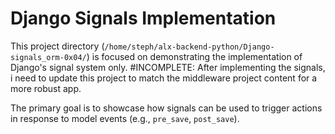 # Django Signals Implementation

This project directory (`/home/steph/alx-backend-python/Django-signals_orm-0x04/`) is focused on demonstrating the implementation of Django's signal system only.
#INCOMPLETE: After implementing the signals, i need to update this project to match the middleware project content for a more robust app.

The primary goal is to showcase how signals can be used to trigger actions in response to model events (e.g., `pre_save`, `post_save`).

